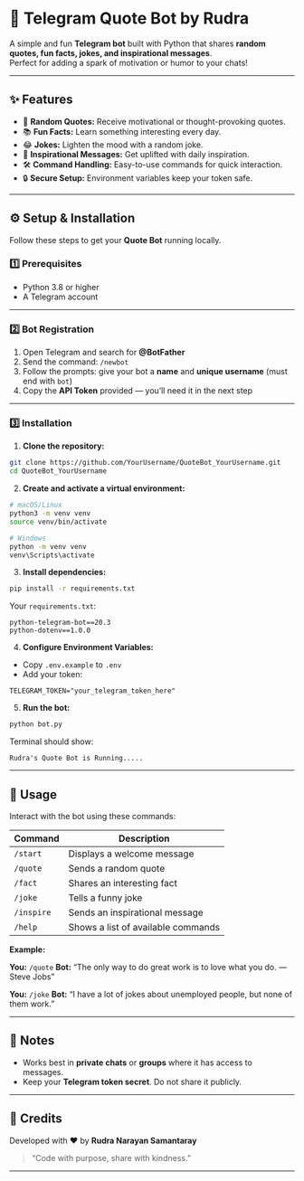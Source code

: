 # 💬 Telegram Quote Bot by Rudra  

A simple and fun **Telegram bot** built with Python that shares **random quotes, fun facts, jokes, and inspirational messages**.  
Perfect for adding a spark of motivation or humor to your chats!  

---

## ✨ Features

- 📝 **Random Quotes:** Receive motivational or thought-provoking quotes.  
- 📚 **Fun Facts:** Learn something interesting every day.  
- 😂 **Jokes:** Lighten the mood with a random joke.  
- 🌅 **Inspirational Messages:** Get uplifted with daily inspiration.  
- 🛠 **Command Handling:** Easy-to-use commands for quick interaction.  
- 🔒 **Secure Setup:** Environment variables keep your token safe.  

---

## ⚙️ Setup & Installation

Follow these steps to get your **Quote Bot** running locally.  

### 1️⃣ Prerequisites

- Python 3.8 or higher  
- A Telegram account  

---

### 2️⃣ Bot Registration

1. Open Telegram and search for **@BotFather**  
2. Send the command: `/newbot`  
3. Follow the prompts: give your bot a **name** and **unique username** (must end with `bot`)  
4. Copy the **API Token** provided — you’ll need it in the next step  

---

### 3️⃣ Installation

1. **Clone the repository:**

```bash
git clone https://github.com/YourUsername/QuoteBot_YourUsername.git
cd QuoteBot_YourUsername
````

2. **Create and activate a virtual environment:**

```bash
# macOS/Linux
python3 -m venv venv
source venv/bin/activate

# Windows
python -m venv venv
venv\Scripts\activate
```

3. **Install dependencies:**

```bash
pip install -r requirements.txt
```

Your `requirements.txt`:

```
python-telegram-bot==20.3
python-dotenv==1.0.0
```

4. **Configure Environment Variables:**

* Copy `.env.example` to `.env`
* Add your token:

```env
TELEGRAM_TOKEN="your_telegram_token_here"
```

5. **Run the bot:**

```bash
python bot.py
```

Terminal should show:

```
Rudra's Quote Bot is Running.....
```

---

## 📱 Usage

Interact with the bot using these commands:

| Command    | Description                        |
| ---------- | ---------------------------------- |
| `/start`   | Displays a welcome message         |
| `/quote`   | Sends a random quote               |
| `/fact`    | Shares an interesting fact         |
| `/joke`    | Tells a funny joke                 |
| `/inspire` | Sends an inspirational message     |
| `/help`    | Shows a list of available commands |

**Example:**

**You:** `/quote`
**Bot:** “The only way to do great work is to love what you do. — Steve Jobs”

**You:** `/joke`
**Bot:** “I have a lot of jokes about unemployed people, but none of them work.”

---

## 📝 Notes

* Works best in **private chats** or **groups** where it has access to messages.
* Keep your **Telegram token secret**. Do not share it publicly.

---

## 💖 Credits

Developed with ❤️ by **Rudra Narayan Samantaray**

> “Code with purpose, share with kindness.”

---